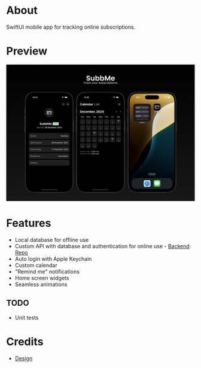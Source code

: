 # About
SwiftUI mobile app for tracking online subscriptions.

# Preview
![App Preview](https://github.com/wojtekoziol/SubbMe/blob/main/AppPreview.png?raw=true)

# Features
- Local database for offline use
- Custom API with database and authentication for online use - [Backend Repo](https://github.com/wojtekoziol/SubbMeBackend)
- Auto login with Apple Keychain
- Custom calendar
- "Remind me" notifications
- Home screen widgets
- Seamless animations

## TODO
- Unit tests

# Credits
- [Design](https://dribbble.com/shots/24922189-Subscription-tracker-multiple-subscriptions-in-one-day)
